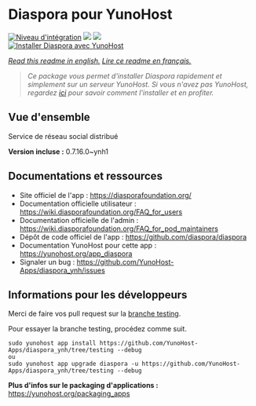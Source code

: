 # Diaspora pour YunoHost

[![Niveau d'intégration](https://dash.yunohost.org/integration/diaspora.svg)](https://dash.yunohost.org/appci/app/diaspora) ![](https://ci-apps.yunohost.org/ci/badges/diaspora.status.svg) ![](https://ci-apps.yunohost.org/ci/badges/diaspora.maintain.svg)  
[![Installer Diaspora avec YunoHost](https://install-app.yunohost.org/install-with-yunohost.svg)](https://install-app.yunohost.org/?app=diaspora)

*[Read this readme in english.](./README.md)*
*[Lire ce readme en français.](./README_fr.md)*

> *Ce package vous permet d'installer Diaspora rapidement et simplement sur un serveur YunoHost.
Si vous n'avez pas YunoHost, regardez [ici](https://yunohost.org/#/install) pour savoir comment l'installer et en profiter.*

## Vue d'ensemble

Service de réseau social distribué

**Version incluse :** 0.7.16.0~ynh1



## Documentations et ressources

* Site officiel de l'app : https://diasporafoundation.org/
* Documentation officielle utilisateur : https://wiki.diasporafoundation.org/FAQ_for_users
* Documentation officielle de l'admin : https://wiki.diasporafoundation.org/FAQ_for_pod_maintainers
* Dépôt de code officiel de l'app : https://github.com/diaspora/diaspora
* Documentation YunoHost pour cette app : https://yunohost.org/app_diaspora
* Signaler un bug : https://github.com/YunoHost-Apps/diaspora_ynh/issues

## Informations pour les développeurs

Merci de faire vos pull request sur la [branche testing](https://github.com/YunoHost-Apps/diaspora_ynh/tree/testing).

Pour essayer la branche testing, procédez comme suit.
```
sudo yunohost app install https://github.com/YunoHost-Apps/diaspora_ynh/tree/testing --debug
ou
sudo yunohost app upgrade diaspora -u https://github.com/YunoHost-Apps/diaspora_ynh/tree/testing --debug
```

**Plus d'infos sur le packaging d'applications :** https://yunohost.org/packaging_apps